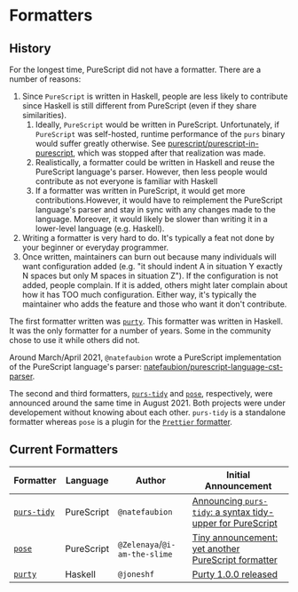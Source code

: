 # Formatters

## History

For the longest time, PureScript did not have a formatter. There are a number of reasons:
1. Since `PureScript` is written in Haskell, people are less likely to contribute since Haskell is still different from PureScript (even if they share similarities).
     1. Ideally, `PureScript` would be written in PureScript. Unfortunately, if `PureScript` was self-hosted, runtime performance of the `purs` binary would suffer greatly otherwise. See [purescript/purescript-in-purescript](https://github.com/purescript/purescript-in-purescript), which was stopped after that realization was made.
     2. Realistically, a formatter could be written in Haskell and reuse the PureScript language's parser. However, then less people would contribute as not everyone is familiar with Haskell
     3. If a formatter was written in PureScript, it would get more contributions.However, it would have to reimplement the PureScript language's parser and stay in sync with any changes made to the language. Moreover, it would likely be slower than writing it in a lower-level language (e.g. Haskell).
1. Writing a formatter is very hard to do. It's typically a feat not done by your beginner or everyday programmer.
1. Once written, maintainers can burn out because many individuals will want configuration added (e.g. "it should indent A in situation Y exactly N spaces but only M spaces in situation Z"). If the configuration is not added, people complain. If it is added, others might later complain about how it has TOO much configuration. Either way, it's typically the maintainer who adds the feature and those who want it don't contribute.

The first formatter written was [`purty`](https://gitlab.com/joneshf/purty). This formatter was written in Haskell. It was the only formatter for a number of years. Some in the community chose to use it while others did not.

Around March/April 2021, `@natefaubion` wrote a PureScript implementation of the PureScript language's parser: [natefaubion/purescript-language-cst-parser](https://github.com/natefaubion/purescript-language-cst-parser).

The second and third formatters, [`purs-tidy`](https://github.com/natefaubion/purescript-tidy) and [`pose`](https://pose.rowtype.yoga/), respectively, were announced around the same time in August 2021. Both projects were under developement without knowing about each other. `purs-tidy` is a standalone formatter whereas `pose` is a plugin for the [`Prettier` formatter](https://prettier.io/).

## Current Formatters

| Formatter | Language | Author | Initial Announcement |
| - | - | - | - |
| [`purs-tidy`](https://github.com/natefaubion/purescript-tidy) | PureScript | `@natefaubion` | [Announcing `purs-tidy`: a syntax tidy-upper for PureScript](https://discourse.purescript.org/t/announcing-purs-tidy-a-syntax-tidy-upper-for-purescript/2524) |
| [`pose`](https://pose.rowtype.yoga/) | PureScript | `@Zelenaya`/`@i-am-the-slime` | [Tiny announcement: yet another PureScript formatter](https://discourse.purescript.org/t/tiny-announcement-yet-another-purescript-formatter/2525) |
| [`purty`](https://gitlab.com/joneshf/purty) | Haskell | `@joneshf` | [Purty 1.0.0 released](https://discourse.purescript.org/t/purty-1-0-0-released/225) |
